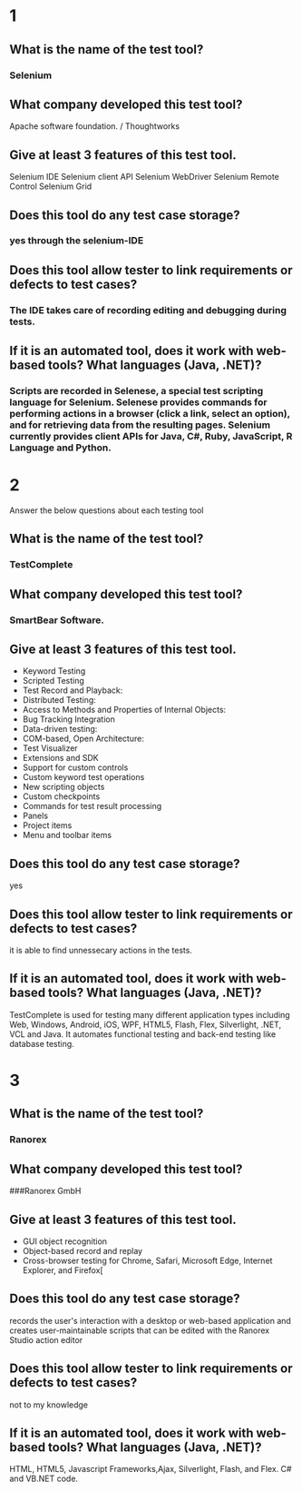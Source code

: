 # 1

## What is the name of the test tool?
### Selenium

## What company developed this test tool?
Apache software foundation. / Thoughtworks
## Give at least 3 features of this test tool.
Selenium IDE
Selenium client API
Selenium WebDriver
Selenium Remote Control
Selenium Grid

## Does this tool do any test case storage?
### yes through the selenium-IDE
## Does this tool allow tester to link requirements or defects to test cases?
### The IDE takes care of recording editing and debugging during tests.
## If it is an automated tool, does it work with web-based tools? What languages (Java, .NET)?
### Scripts are recorded in Selenese, a special test scripting language for Selenium. Selenese provides commands for performing actions in a browser (click a link, select an option), and for retrieving data from the resulting pages. Selenium currently provides client APIs for Java, C#, Ruby, JavaScript, R Language and Python. 

# 2

Answer the below questions about each testing tool

## What is the name of the test tool?
### TestComplete
## What company developed this test tool?
### SmartBear Software.
## Give at least 3 features of this test tool.
* Keyword Testing
* Scripted Testing
* Test Record and Playback:
* Distributed Testing: 
* Access to Methods and Properties of Internal Objects: 
* Bug Tracking Integration
* Data-driven testing:
* COM-based, Open Architecture:
* Test Visualizer
* Extensions and SDK
* Support for custom controls
* Custom keyword test operations
* New scripting objects
* Custom checkpoints
* Commands for test result processing
* Panels
* Project items
* Menu and toolbar items
## Does this tool do any test case storage?
yes
## Does this tool allow tester to link requirements or defects to test cases?
it is able to find unnessecary actions in the tests.
## If it is an automated tool, does it work with web-based tools? What languages (Java, .NET)?
TestComplete is used for testing many different application types including Web, Windows, Android, iOS, WPF, HTML5, Flash, Flex, Silverlight, .NET, VCL and Java. It automates functional testing and back-end testing like database testing. 

# 3

## What is the name of the test tool?
### Ranorex
## What company developed this test tool?
###Ranorex GmbH
## Give at least 3 features of this test tool.
* GUI object recognition
* Object-based record and replay
* Cross-browser testing for Chrome, Safari, Microsoft Edge, Internet Explorer, and Firefox[
## Does this tool do any test case storage?
records the user's interaction with a desktop or web-based application and creates user-maintainable scripts that can be edited with the Ranorex Studio action editor
## Does this tool allow tester to link requirements or defects to test cases?
not to my knowledge
## If it is an automated tool, does it work with web-based tools? What languages (Java, .NET)?
HTML, HTML5, Javascript Frameworks,Ajax, Silverlight, Flash, and Flex. C# and VB.NET code.


